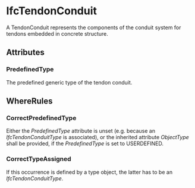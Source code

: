 # IfcTendonConduit

A TendonConduit represents the components of the conduit system for tendons embedded in concrete structure.

## Attributes

### PredefinedType
The predefined generic type of the tendon conduit.

## WhereRules

### CorrectPredefinedType
Either the _PredefinedType_ attribute is unset (e.g. because an _IfcTendonConduitType_ is associated), or the inherited attribute _ObjectType_ shall be provided, if the _PredefinedType_ is set to USERDEFINED.

### CorrectTypeAssigned
If this occurrence is defined by a type object, the latter has to be an _IfcTendonConduitType_.
